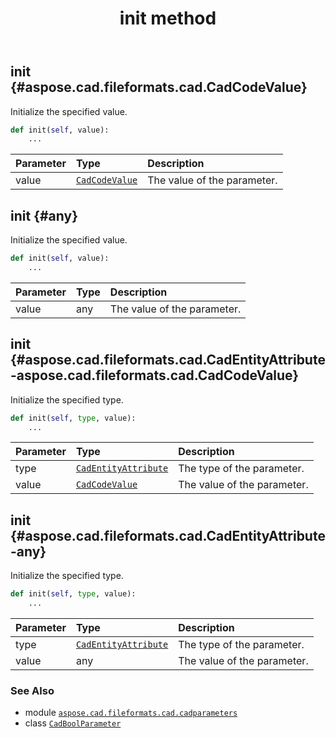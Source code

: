 ﻿---
title: init method
second_title: Aspose.CAD for Python via .NET API References
description: 
type: docs
weight: 20
url: /python-net/aspose.cad.fileformats.cad.cadparameters/cadboolparameter/init/
is_root: false
---

## init {#aspose.cad.fileformats.cad.CadCodeValue}

Initialize the specified value.



```python
def init(self, value):
    ...
```


| Parameter | Type | Description |
| :- | :- | :- |
| value | [`CadCodeValue`](/cad/python-net/aspose.cad.fileformats.cad/cadcodevalue) | The value of the parameter. |


## init {#any}

Initialize the specified value.



```python
def init(self, value):
    ...
```


| Parameter | Type | Description |
| :- | :- | :- |
| value | any | The value of the parameter. |


## init {#aspose.cad.fileformats.cad.CadEntityAttribute-aspose.cad.fileformats.cad.CadCodeValue}

Initialize the specified type.



```python
def init(self, type, value):
    ...
```


| Parameter | Type | Description |
| :- | :- | :- |
| type | [`CadEntityAttribute`](/cad/python-net/aspose.cad.fileformats.cad/cadentityattribute) | The type of the parameter. |
| value | [`CadCodeValue`](/cad/python-net/aspose.cad.fileformats.cad/cadcodevalue) | The value of the parameter. |


## init {#aspose.cad.fileformats.cad.CadEntityAttribute-any}

Initialize the specified type.



```python
def init(self, type, value):
    ...
```


| Parameter | Type | Description |
| :- | :- | :- |
| type | [`CadEntityAttribute`](/cad/python-net/aspose.cad.fileformats.cad/cadentityattribute) | The type of the parameter. |
| value | any | The value of the parameter. |



### See Also
* module [`aspose.cad.fileformats.cad.cadparameters`](../../)
* class [`CadBoolParameter`](/cad/python-net/aspose.cad.fileformats.cad.cadparameters/cadboolparameter)
